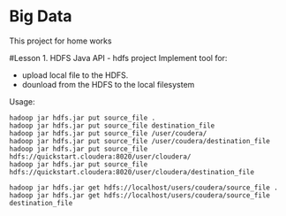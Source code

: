 # Big Data
This project for home works

#Lesson 1. HDFS Java API - hdfs project 
Implement tool for:
- upload local file to the HDFS.
- dounload from the HDFS to the local filesystem

Usage:

	hadoop jar hdfs.jar put source_file .
	hadoop jar hdfs.jar put source_file destination_file
	hadoop jar hdfs.jar put source_file /user/coudera/
	hadoop jar hdfs.jar put source_file /user/coudera/destination_file
	hadoop jar hdfs.jar put source_file hdfs://quickstart.cloudera:8020/user/cloudera/
	hadoop jar hdfs.jar put source_file hdfs://quickstart.cloudera:8020/user/cloudera/destination_file

	hadoop jar hdfs.jar get hdfs://localhost/users/coudera/source_file .
	hadoop jar hdfs.jar get hdfs://localhost/users/coudera/source_file destination_file

